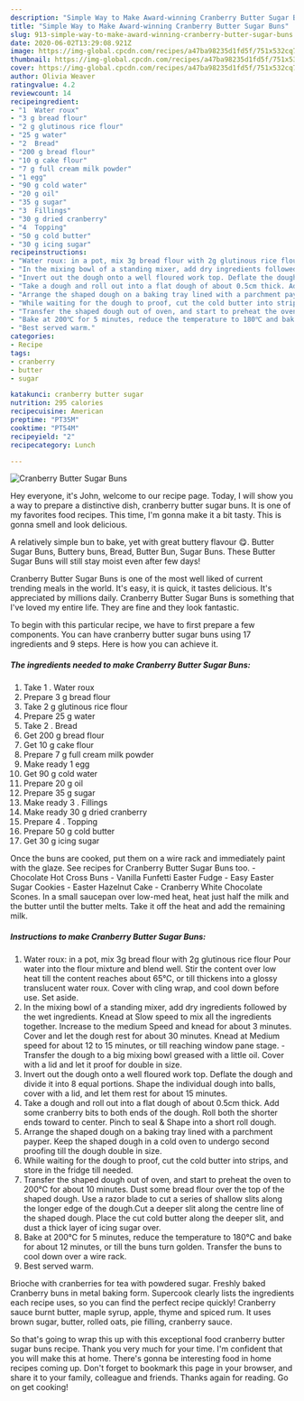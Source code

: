 ```yaml
---
description: "Simple Way to Make Award-winning Cranberry Butter Sugar Buns"
title: "Simple Way to Make Award-winning Cranberry Butter Sugar Buns"
slug: 913-simple-way-to-make-award-winning-cranberry-butter-sugar-buns
date: 2020-06-02T13:29:08.921Z
image: https://img-global.cpcdn.com/recipes/a47ba98235d1fd5f/751x532cq70/cranberry-butter-sugar-buns-recipe-main-photo.jpg
thumbnail: https://img-global.cpcdn.com/recipes/a47ba98235d1fd5f/751x532cq70/cranberry-butter-sugar-buns-recipe-main-photo.jpg
cover: https://img-global.cpcdn.com/recipes/a47ba98235d1fd5f/751x532cq70/cranberry-butter-sugar-buns-recipe-main-photo.jpg
author: Olivia Weaver
ratingvalue: 4.2
reviewcount: 14
recipeingredient:
- "1  Water roux"
- "3 g bread flour"
- "2 g glutinous rice flour"
- "25 g water"
- "2  Bread"
- "200 g bread flour"
- "10 g cake flour"
- "7 g full cream milk powder"
- "1 egg"
- "90 g cold water"
- "20 g oil"
- "35 g sugar"
- "3  Fillings"
- "30 g dried cranberry"
- "4  Topping"
- "50 g cold butter"
- "30 g icing sugar"
recipeinstructions:
- "Water roux: in a pot, mix 3g bread flour with 2g glutinous rice flour Pour water into the flour mixture and blend well. Stir the content over low heat till the content reaches about 65℃, or till thickens into a glossy translucent water roux. Cover with cling wrap, and cool down before use. Set aside."
- "In the mixing bowl of a standing mixer, add dry ingredients followed by the wet ingredients. Knead at Slow speed to mix all the ingredients together. Increase to the medium Speed and knead for about 3 minutes. Cover and let the dough rest for about 30 minutes. Knead at Medium speed for about 12 to 15 minutes, or till reaching window pane stage. Transfer the dough to a big mixing bowl greased with a little oil. Cover with a lid and let it proof for double in size."
- "Invert out the dough onto a well floured work top. Deflate the dough and divide it into 8 equal portions. Shape the individual dough into balls, cover with a lid, and let them rest for about 15 minutes."
- "Take a dough and roll out into a flat dough of about 0.5cm thick. Add some cranberry bits to both ends of the dough. Roll both the shorter ends toward to center. Pinch to seal &amp; Shape into a short roll dough."
- "Arrange the shaped dough on a baking tray lined with a parchment payper. Keep the shaped dough in a cold oven to undergo second proofing till the dough double in size."
- "While waiting for the dough to proof, cut the cold butter into strips, and store in the fridge till needed."
- "Transfer the shaped dough out of oven, and start to preheat the oven to 200℃ for about 10 minutes. Dust some bread flour over the top of the shaped dough. Use a razor blade to cut a series of shallow slits along the longer edge of the dough.Cut a deeper slit along the centre line of the shaped dough. Place the cut cold butter along the deeper slit, and dust a thick layer of icing sugar over."
- "Bake at 200℃ for 5 minutes, reduce the temperature to 180℃ and bake for about 12 minutes, or till the buns turn golden. Transfer the buns to cool down over a wire rack."
- "Best served warm."
categories:
- Recipe
tags:
- cranberry
- butter
- sugar

katakunci: cranberry butter sugar 
nutrition: 295 calories
recipecuisine: American
preptime: "PT35M"
cooktime: "PT54M"
recipeyield: "2"
recipecategory: Lunch

---
```



![Cranberry Butter Sugar Buns](https://img-global.cpcdn.com/recipes/a47ba98235d1fd5f/751x532cq70/cranberry-butter-sugar-buns-recipe-main-photo.jpg)

Hey everyone, it's John, welcome to our recipe page. Today, I will show you a way to prepare a distinctive dish, cranberry butter sugar buns. It is one of my favorites food recipes. This time, I'm gonna make it a bit tasty. This is gonna smell and look delicious.

A relatively simple bun to bake, yet with great buttery flavour 😋. Butter Sugar Buns, Buttery buns, Bread, Butter Bun, Sugar Buns. These Butter Sugar Buns will still stay moist even after few days!

Cranberry Butter Sugar Buns is one of the most well liked of current trending meals in the world. It's easy, it is quick, it tastes delicious. It's appreciated by millions daily. Cranberry Butter Sugar Buns is something that I've loved my entire life. They are fine and they look fantastic.


To begin with this particular recipe, we have to first prepare a few components. You can have cranberry butter sugar buns using 17 ingredients and 9 steps. Here is how you can achieve it.

<!--inarticleads1-->

##### The ingredients needed to make Cranberry Butter Sugar Buns:

1. Take 1 . Water roux
1. Prepare 3 g bread flour
1. Take 2 g glutinous rice flour
1. Prepare 25 g water
1. Take 2 . Bread
1. Get 200 g bread flour
1. Get 10 g cake flour
1. Prepare 7 g full cream milk powder
1. Make ready 1 egg
1. Get 90 g cold water
1. Prepare 20 g oil
1. Prepare 35 g sugar
1. Make ready 3 . Fillings
1. Make ready 30 g dried cranberry
1. Prepare 4 . Topping
1. Prepare 50 g cold butter
1. Get 30 g icing sugar


Once the buns are cooked, put them on a wire rack and immediately paint with the glaze. See recipes for Cranberry Butter Sugar Buns too. - Chocolate Hot Cross Buns - Vanilla Funfetti Easter Fudge - Easy Easter Sugar Cookies - Easter Hazelnut Cake - Cranberry White Chocolate Scones. In a small saucepan over low-med heat, heat just half the milk and the butter until the butter melts. Take it off the heat and add the remaining milk. 

<!--inarticleads2-->

##### Instructions to make Cranberry Butter Sugar Buns:

1. Water roux: in a pot, mix 3g bread flour with 2g glutinous rice flour Pour water into the flour mixture and blend well. Stir the content over low heat till the content reaches about 65℃, or till thickens into a glossy translucent water roux. Cover with cling wrap, and cool down before use. Set aside.
1. In the mixing bowl of a standing mixer, add dry ingredients followed by the wet ingredients. Knead at Slow speed to mix all the ingredients together. Increase to the medium Speed and knead for about 3 minutes. Cover and let the dough rest for about 30 minutes. Knead at Medium speed for about 12 to 15 minutes, or till reaching window pane stage. - Transfer the dough to a big mixing bowl greased with a little oil. Cover with a lid and let it proof for double in size.
1. Invert out the dough onto a well floured work top. Deflate the dough and divide it into 8 equal portions. Shape the individual dough into balls, cover with a lid, and let them rest for about 15 minutes.
1. Take a dough and roll out into a flat dough of about 0.5cm thick. Add some cranberry bits to both ends of the dough. Roll both the shorter ends toward to center. Pinch to seal &amp; Shape into a short roll dough.
1. Arrange the shaped dough on a baking tray lined with a parchment payper. Keep the shaped dough in a cold oven to undergo second proofing till the dough double in size.
1. While waiting for the dough to proof, cut the cold butter into strips, and store in the fridge till needed.
1. Transfer the shaped dough out of oven, and start to preheat the oven to 200℃ for about 10 minutes. Dust some bread flour over the top of the shaped dough. Use a razor blade to cut a series of shallow slits along the longer edge of the dough.Cut a deeper slit along the centre line of the shaped dough. Place the cut cold butter along the deeper slit, and dust a thick layer of icing sugar over.
1. Bake at 200℃ for 5 minutes, reduce the temperature to 180℃ and bake for about 12 minutes, or till the buns turn golden. Transfer the buns to cool down over a wire rack.
1. Best served warm.


Brioche with cranberries for tea with powdered sugar. Freshly baked Cranberry buns in metal baking form. Supercook clearly lists the ingredients each recipe uses, so you can find the perfect recipe quickly! Cranberry sauce burnt butter, maple syrup, apple, thyme and spiced rum. It uses brown sugar, butter, rolled oats, pie filling, cranberry sauce. 

So that's going to wrap this up with this exceptional food cranberry butter sugar buns recipe. Thank you very much for your time. I'm confident that you will make this at home. There's gonna be interesting food in home recipes coming up. Don't forget to bookmark this page in your browser, and share it to your family, colleague and friends. Thanks again for reading. Go on get cooking!
